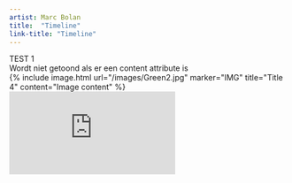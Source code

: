 ```yaml
---
artist: Marc Bolan
title:  "Timeline"
link-title: "Timeline"
---
```


<div class="timeline">
    <div marker="1" title="Title 1"> TEST 1 </div>
    <div marker="Twee" title="Title 2" content="TEST 2">Wordt niet getoond als er een content attribute is</div>
    <div marker="3333" title="Title 3"></div>
   	{% include image.html url="/images/Green2.jpg" marker="IMG" title="Title 4" content="Image content" %}
    <iframe src="https://www.youtube.com/embed/dOEZdK6woGI" frameborder="0" allowfullscreen marker="YT" title="Nog Titel" content="Onder YT"></iframe>

</div>
